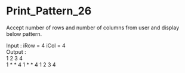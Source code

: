 # Print_Pattern_26

Accept number of rows and number of columns from user and display
below pattern.

Input : iRow = 4	iCol = 4            
Output : 	                                                          
          1       2       3       4         
          1       *       *       4
          1       *       *       4
          1       2       3       4
